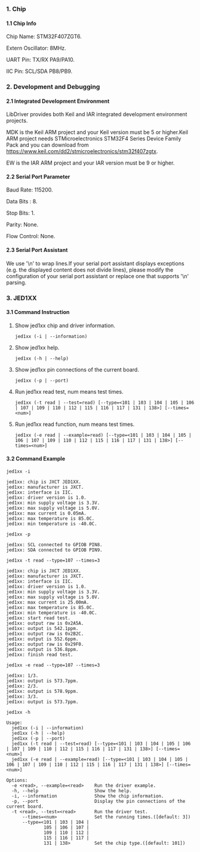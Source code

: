 ### 1. Chip

#### 1.1 Chip Info

Chip Name: STM32F407ZGT6.

Extern Oscillator: 8MHz.

UART Pin: TX/RX PA9/PA10.

IIC Pin: SCL/SDA PB8/PB9.

### 2. Development and Debugging

#### 2.1 Integrated Development Environment

LibDriver provides both Keil and IAR integrated development environment projects.

MDK is the Keil ARM project and your Keil version must be 5 or higher.Keil ARM project needs STMicroelectronics STM32F4 Series Device Family Pack and you can download from https://www.keil.com/dd2/stmicroelectronics/stm32f407zgtx.

EW is the IAR ARM project and your IAR version must be 9 or higher.

#### 2.2 Serial Port Parameter

Baud Rate: 115200.

Data Bits : 8.

Stop Bits: 1.

Parity: None.

Flow Control: None.

#### 2.3 Serial Port Assistant

We use '\n' to wrap lines.If your serial port assistant displays exceptions (e.g. the displayed content does not divide lines), please modify the configuration of your serial port assistant or replace one that supports '\n' parsing.

### 3. JED1XX

#### 3.1 Command Instruction

1. Show jed1xx chip and driver information.

   ```shell
   jed1xx (-i | --information)
   ```

2. Show jed1xx help.

   ```shell
   jed1xx (-h | --help)
   ```

3. Show jed1xx pin connections of the current board.

   ```shell
   jed1xx (-p | --port)
   ```

4. Run jed1xx read test, num means test times.

   ```shell
   jed1xx (-t read | --test=read) [--type=<101 | 103 | 104 | 105 | 106 | 107 | 109 | 110 | 112 | 115 | 116 | 117 | 131 | 138>] [--times=<num>]
   ```

5. Run jed1xx read function, num means test times.

   ```shell
   jed1xx (-e read | --example=read) [--type=<101 | 103 | 104 | 105 | 106 | 107 | 109 | 110 | 112 | 115 | 116 | 117 | 131 | 138>] [--times=<num>]
   ```

#### 3.2 Command Example

```shell
jed1xx -i

jed1xx: chip is JXCT JED1XX.
jed1xx: manufacturer is JXCT.
jed1xx: interface is IIC.
jed1xx: driver version is 1.0.
jed1xx: min supply voltage is 3.3V.
jed1xx: max supply voltage is 5.0V.
jed1xx: max current is 0.05mA.
jed1xx: max temperature is 85.0C.
jed1xx: min temperature is -40.0C.
```

```shell
jed1xx -p

jed1xx: SCL connected to GPIOB PIN8.
jed1xx: SDA connected to GPIOB PIN9.
```

```shell
jed1xx -t read --type=107 --times=3

jed1xx: chip is JXCT JED1XX.
jed1xx: manufacturer is JXCT.
jed1xx: interface is IIC.
jed1xx: driver version is 1.0.
jed1xx: min supply voltage is 3.3V.
jed1xx: max supply voltage is 5.0V.
jed1xx: max current is 25.00mA.
jed1xx: max temperature is 85.0C.
jed1xx: min temperature is -40.0C.
jed1xx: start read test.
jed1xx: output raw is 0x2A5A.
jed1xx: output is 542.1ppm.
jed1xx: output raw is 0x2B2C.
jed1xx: output is 552.6ppm.
jed1xx: output raw is 0x29F0.
jed1xx: output is 536.8ppm.
jed1xx: finish read test.
```

```shell
jed1xx -e read --type=107 --times=3

jed1xx: 1/3.
jed1xx: output is 573.7ppm.
jed1xx: 2/3.
jed1xx: output is 578.9ppm.
jed1xx: 3/3.
jed1xx: output is 573.7ppm.
```

```shell
jed1xx -h

Usage:
  jed1xx (-i | --information)
  jed1xx (-h | --help)
  jed1xx (-p | --port)
  jed1xx (-t read | --test=read) [--type=<101 | 103 | 104 | 105 | 106 | 107 | 109 | 110 | 112 | 115 | 116 | 117 | 131 | 138>] [--times=<num>]
  jed1xx (-e read | --example=read) [--type=<101 | 103 | 104 | 105 | 106 | 107 | 109 | 110 | 112 | 115 | 116 | 117 | 131 | 138>] [--times=<num>]

Options:
  -e <read>, --example=<read>    Run the driver example.
  -h, --help                     Show the help.
  -i, --information              Show the chip information.
  -p, --port                     Display the pin connections of the current board.
  -t <read>, --test=<read>       Run the driver test.
      --times=<num>              Set the running times.([default: 3])
      --type=<101 | 103 | 104 |
              105 | 106 | 107 |
              109 | 110 | 112 |
              115 | 116 | 117 |
              131 | 138>         Set the chip type.([default: 101])
```

